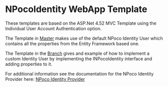 # NPocoIdentity WebApp Template
These templates are based on the ASP.Net 4.52 MVC Template using the Individual User Account Authentication option.

The Template in [Master](https://github.com/pacal/NPocoIdentity_WebApp_Template) makes use of the default NPoco Identity User which contains all the properties from the Entity Framework based one.

The Template in the [Branch](https://github.com/pacal/NPocoIdentity_WebApp_Template/tree/Implement_INPocoIdentity)  gives and example of how to implement a custom Identity User by implementing the INPocoIdentity interface and adding properties to it.

For additional information see the documentation for the NPoco Identity Provider here:
[NPoco Identity Provider](https://github.com/pacal/NPoco_Identity_Provider "NPoco_Identity_Provider")
